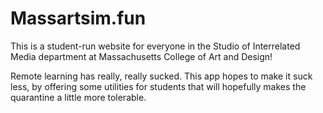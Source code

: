 <h1>Massartsim.fun</h1>

This is a student-run website for everyone in the Studio of
Interrelated Media department at Massachusetts College of Art and
Design!

Remote learning has really, really sucked. This app hopes to make it
suck less, by offering some utilities for students that will
hopefully makes the quarantine a little more tolerable.
